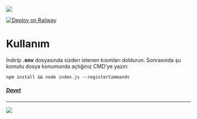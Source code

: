 <img src='https://socialify.git.ci/chimpdev/8whore-bot/image?font=Jost&forks=1&language=1&name=1&owner=1&stargazers=1&theme=Dark'>

[![Deploy on Railway](https://railway.app/button.svg)](https://railway.app/template/dX-OnX?referralCode=CiLNRs)
# Kullanım
İndirip **.env** dosyasında sizden istenen kısımları doldurun.
Sonrasında şu komutu dosya konumunda açtığınız CMD'ye yazın:

```
npm install && node index.js --registerCommands
```
##### [Davet](https://discord.com/api/oauth2/authorize?client_id=1132843546693599363&permissions=0&scope=bot)
---
<img src='https://i.imgur.com/bgKgpFY.png'>
